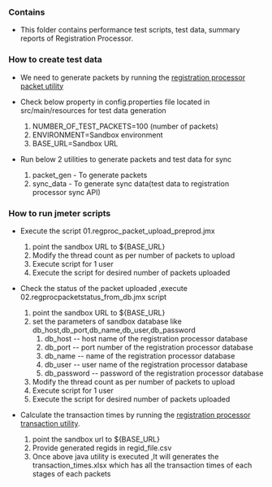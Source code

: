 ### Contains
* This folder contains performance test scripts, test data, summary reports of Registration Processor. 

### How to create test data 
* We need to generate packets by running the [registration processor packet utility](/utilities/regprocessorpacketgenutil)
* Check below property in config.properties file located in src/main/resources for test data generation   
    1. NUMBER_OF_TEST_PACKETS=100 (number of packets)
    2. ENVIRONMENT=Sandbox environment
    3. BASE_URL=Sandbox URL
	
* Run below 2 utilities to generate packets and test data for sync
    1. packet_gen - To generate packets
    2. sync_data - To generate sync data(test data to registration processor sync API)
  
### How to run jmeter scripts 
* Execute the script 01.regproc_packet_upload_preprod.jmx
    1. point the sandbox URL to ${BASE_URL}
    2. Modify the thread count as per number of packets to upload
    3. Execute script for 1 user
	4. Execute the script for desired number of packets uploaded
	
* Check the status of the packet uploaded ,execute 02.regprocpacketstatus_from_db.jmx script
    1. point the sandbox URL to ${BASE_URL}
	2. set the parameters of sandbox database like db_host,db_port,db_name,db_user,db_password
		1. db_host -- host name of the registration processor database
		2. db_port -- port number of the registration processor database
		3. db_name -- name of the registration processor database
		4. db_user -- user name of the registration processor database
		5. db_password -- password of the registration processor database
    2. Modify the thread count as per number of packets to upload
    3. Execute script for 1 user
	4. Execute the script for desired number of packets uploaded

* Calculate the transaction times by running the [registration processor transaction utility](https://github.com/mosip/mosip-performance-tests-mt/tree/master/utilities/regproc_transactiondata_util_v2.2).
    1. point the sandbox url to ${BASE_URL}
    2. Provide generated regids in regid_file.csv
    3. Once above java utility is executed ,It will generates the transaction_times.xlsx which has all the transaction times of each stages of each packets
